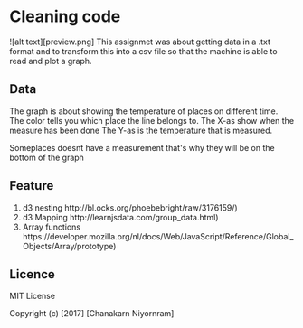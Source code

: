 # Cleaning code
![alt text][preview.png]
This assignmet was about getting data in a .txt format and to transform this into a csv file so that the machine is able to read and plot a graph.

## Data
The graph is about showing the temperature of places on different time.
The color tells you which place the line belongs to.
The X-as show when the measure has been done
The Y-as is the temperature that is measured.

Someplaces doesnt have a measurement that's why they will be on the bottom of the graph

## Feature
<ol>
  <li>d3 nesting http://bl.ocks.org/phoebebright/raw/3176159/)</li>
  <li>d3 Mapping http://learnjsdata.com/group_data.html)</li>
  <li>Array functions https://developer.mozilla.org/nl/docs/Web/JavaScript/Reference/Global_Objects/Array/prototype)</li>
</ol>

## Licence
MIT License

Copyright (c) [2017] [Chanakarn Niyornram]
